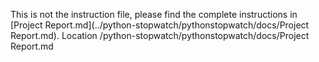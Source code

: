 This is not the instruction file, please find the complete instructions in [Project Report.md](../python-stopwatch/pythonstopwatch/docs/Project Report.md).
Location /python-stopwatch/pythonstopwatch/docs/Project Report.md